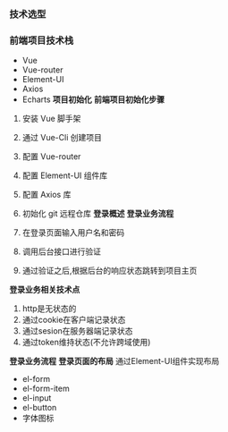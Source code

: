 ### **技术选型** 
### **前端项目技术栈**

- Vue
- Vue-router
- Element-UI
- Axios
- Echarts
 **项目初始化** 
 **前端项目初始化步骤** 

1. 安装 Vue 脚手架
2. 通过 Vue-Cli 创建项目
3. 配置 Vue-router
4. 配置 Element-UI 组件库
5. 配置 Axios 库
6. 初始化 git 远程仓库
 **登录概述** 
 **登录业务流程** 

1. 在登录页面输入用户名和密码
2. 调用后台接口进行验证
3. 通过验证之后,根据后台的响应状态跳转到项目主页

 **登录业务相关技术点** 

1. http是无状态的
2. 通过cookie在客户端记录状态
3. 通过sesion在服务器端记录状态
4. 通过token维持状态(不允许跨域使用)



 **登录业务流程** 
 **登录页面的布局** 
通过Element-UI组件实现布局


- el-form
- el-form-item
- el-input
- el-button
- 字体图标

